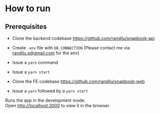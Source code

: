 # How to run

## Prerequisites

- Clone the backend codebase https://github.com/randilu/snapbook-api
- Create `.env` file with `DB_CONNECTION` (Please contact me via randilu.s@gmail.com for the env)
- Issue a `yarn` command
- Issue a `yarn start`

- Clone the FE codebase https://github.com/randilu/snapbook-web
- Issue a `yarn` followed by a `yarn start`

Runs the app in the development mode.\
Open [http://localhost:3000](http://localhost:3000) to view it in the browser.
